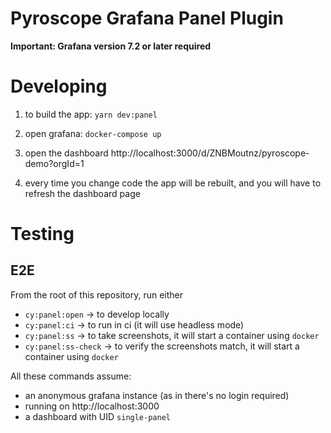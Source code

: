 # Pyroscope Grafana Panel Plugin

**Important: Grafana version 7.2 or later required**

# Developing

1. to build the app:
`yarn dev:panel`

2. open grafana:
`docker-compose up`

3. open the dashboard
http://localhost:3000/d/ZNBMoutnz/pyroscope-demo?orgId=1

4. every time you change code the app will be rebuilt, and you will have to refresh the dashboard page


# Testing
## E2E
From the root of this repository, run either
* `cy:panel:open` -> to develop locally
* `cy:panel:ci` -> to run in ci (it will use headless mode)
* `cy:panel:ss` -> to take screenshots, it will start a container using `docker`
* `cy:panel:ss-check` -> to verify the screenshots match, it will start a container using `docker`

All these commands assume:
* an anonymous grafana instance (as in there's no login required)
* running on http://localhost:3000
* a dashboard with UID `single-panel`

